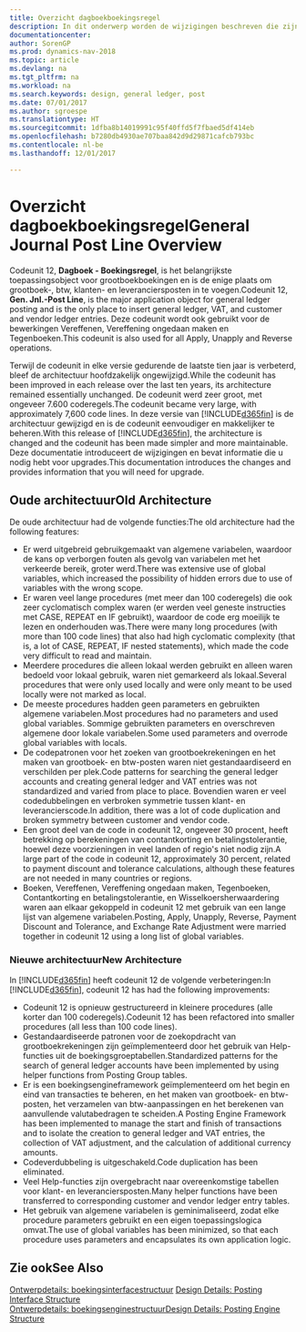 ```yaml
---
title: Overzicht dagboekboekingsregel
description: In dit onderwerp worden de wijzigingen beschreven die zijn doorgevoerd in Codeunit 12, **Dagboek - Boekingsregel**, het belangrijkste toepassingsobject voor grootboekboekingen en de enige plaats om grootboek-, btw-, klanten- en leveranciersposten in te voegen.
documentationcenter: 
author: SorenGP
ms.prod: dynamics-nav-2018
ms.topic: article
ms.devlang: na
ms.tgt_pltfrm: na
ms.workload: na
ms.search.keywords: design, general ledger, post
ms.date: 07/01/2017
ms.author: sgroespe
ms.translationtype: HT
ms.sourcegitcommit: 1dfba8b14019991c95f40ffd5f7fbaed5df414eb
ms.openlocfilehash: b7280db4930ae707baa842d9d29871cafcb793bc
ms.contentlocale: nl-be
ms.lasthandoff: 12/01/2017

---
```

# <a name="general-journal-post-line-overview"></a><span data-ttu-id="9abaa-103">Overzicht dagboekboekingsregel</span><span class="sxs-lookup"><span data-stu-id="9abaa-103">General Journal Post Line Overview</span></span>
<span data-ttu-id="9abaa-104">Codeunit 12, **Dagboek - Boekingsregel**, is het belangrijkste toepassingsobject voor grootboekboekingen en is de enige plaats om grootboek-, btw, klanten- en leveranciersposten in te voegen.</span><span class="sxs-lookup"><span data-stu-id="9abaa-104">Codeunit 12, **Gen. Jnl.-Post Line**, is the major application object for general ledger posting and is the only place to insert general ledger, VAT, and customer and vendor ledger entries.</span></span> <span data-ttu-id="9abaa-105">Deze codeunit wordt ook gebruikt voor de bewerkingen Vereffenen, Vereffening ongedaan maken en Tegenboeken.</span><span class="sxs-lookup"><span data-stu-id="9abaa-105">This codeunit is also used for all Apply, Unapply and Reverse operations.</span></span>  
  
<span data-ttu-id="9abaa-106">Terwijl de codeunit in elke versie gedurende de laatste tien jaar is verbeterd, bleef de architectuur hoofdzakelijk ongewijzigd.</span><span class="sxs-lookup"><span data-stu-id="9abaa-106">While the codeunit has been improved in each release over the last ten years, its architecture remained essentially unchanged.</span></span> <span data-ttu-id="9abaa-107">De codeunit werd zeer groot, met ongeveer 7.600 coderegels.</span><span class="sxs-lookup"><span data-stu-id="9abaa-107">The codeunit became very large, with approximately 7,600 code lines.</span></span> <span data-ttu-id="9abaa-108">In deze versie van [!INCLUDE[d365fin](includes/d365fin_md.md)] is de architectuur gewijzigd en is de codeunit eenvoudiger en makkelijker te beheren.</span><span class="sxs-lookup"><span data-stu-id="9abaa-108">With this release of [!INCLUDE[d365fin](includes/d365fin_md.md)], the architecture is changed and the codeunit has been made simpler and more maintainable.</span></span> <span data-ttu-id="9abaa-109">Deze documentatie introduceert de wijzigingen en bevat informatie die u nodig hebt voor upgrades.</span><span class="sxs-lookup"><span data-stu-id="9abaa-109">This documentation introduces the changes and provides information that you will need for upgrade.</span></span>  
  
## <a name="old-architecture"></a><span data-ttu-id="9abaa-110">Oude architectuur</span><span class="sxs-lookup"><span data-stu-id="9abaa-110">Old Architecture</span></span>  
<span data-ttu-id="9abaa-111">De oude architectuur had de volgende functies:</span><span class="sxs-lookup"><span data-stu-id="9abaa-111">The old architecture had the following features:</span></span>  
  
* <span data-ttu-id="9abaa-112">Er werd uitgebreid gebruikgemaakt van algemene variabelen, waardoor de kans op verborgen fouten als gevolg van variabelen met het verkeerde bereik, groter werd.</span><span class="sxs-lookup"><span data-stu-id="9abaa-112">There was extensive use of global variables, which increased the possibility of hidden errors due to use of variables with the wrong scope.</span></span>  
* <span data-ttu-id="9abaa-113">Er waren veel lange procedures (met meer dan 100 coderegels) die ook zeer cyclomatisch complex waren (er werden veel geneste instructies met CASE, REPEAT en IF gebruikt), waardoor de code erg moeilijk te lezen en onderhouden was.</span><span class="sxs-lookup"><span data-stu-id="9abaa-113">There were many long procedures (with more than 100 code lines) that also had high cyclomatic complexity (that is, a lot of CASE, REPEAT, IF nested statements), which made the code very difficult to read and maintain.</span></span>  
* <span data-ttu-id="9abaa-114">Meerdere procedures die alleen lokaal werden gebruikt en alleen waren bedoeld voor lokaal gebruik, waren niet gemarkeerd als lokaal.</span><span class="sxs-lookup"><span data-stu-id="9abaa-114">Several procedures that were only used locally and were only meant to be used locally were not marked as local.</span></span>  
* <span data-ttu-id="9abaa-115">De meeste procedures hadden geen parameters en gebruikten algemene variabelen.</span><span class="sxs-lookup"><span data-stu-id="9abaa-115">Most procedures had no parameters and used global variables.</span></span> <span data-ttu-id="9abaa-116">Sommige gebruikten parameters en overschreven algemene door lokale variabelen.</span><span class="sxs-lookup"><span data-stu-id="9abaa-116">Some used parameters and overrode global variables with locals.</span></span>  
* <span data-ttu-id="9abaa-117">De codepatronen voor het zoeken van grootboekrekeningen en het maken van grootboek- en btw-posten waren niet gestandaardiseerd en verschilden per plek.</span><span class="sxs-lookup"><span data-stu-id="9abaa-117">Code patterns for searching the general ledger accounts and creating general ledger and VAT entries was not standardized and varied from place to place.</span></span> <span data-ttu-id="9abaa-118">Bovendien waren er veel codedubbelingen en verbroken symmetrie tussen klant- en leverancierscode.</span><span class="sxs-lookup"><span data-stu-id="9abaa-118">In addition, there was a lot of code duplication and broken symmetry between customer and vendor code.</span></span>  
* <span data-ttu-id="9abaa-119">Een groot deel van de code in codeunit 12, ongeveer 30 procent, heeft betrekking op berekeningen van contantkorting en betalingstolerantie, hoewel deze voorzieningen in veel landen of regio's niet nodig zijn.</span><span class="sxs-lookup"><span data-stu-id="9abaa-119">A large part of the code in codeunit 12, approximately 30 percent, related to payment discount and tolerance calculations, although these features are not needed in many countries or regions.</span></span>  
* <span data-ttu-id="9abaa-120">Boeken, Vereffenen, Vereffening ongedaan maken, Tegenboeken, Contantkorting en betalingstolerantie, en Wisselkoersherwaardering waren aan elkaar gekoppeld in codeunit 12 met gebruik van een lange lijst van algemene variabelen.</span><span class="sxs-lookup"><span data-stu-id="9abaa-120">Posting, Apply, Unapply, Reverse, Payment Discount and Tolerance, and Exchange Rate Adjustment were married together in codeunit 12 using a long list of global variables.</span></span>  
  
### <a name="new-architecture"></a><span data-ttu-id="9abaa-121">Nieuwe architectuur</span><span class="sxs-lookup"><span data-stu-id="9abaa-121">New Architecture</span></span>  
<span data-ttu-id="9abaa-122">In [!INCLUDE[d365fin](includes/d365fin_md.md)] heeft codeunit 12 de volgende verbeteringen:</span><span class="sxs-lookup"><span data-stu-id="9abaa-122">In [!INCLUDE[d365fin](includes/d365fin_md.md)], codeunit 12 has had the following improvements:</span></span>  
  
* <span data-ttu-id="9abaa-123">Codeunit 12 is opnieuw gestructureerd in kleinere procedures (alle korter dan 100 coderegels).</span><span class="sxs-lookup"><span data-stu-id="9abaa-123">Codeunit 12 has been refactored into smaller procedures (all less than 100 code lines).</span></span>  
* <span data-ttu-id="9abaa-124">Gestandaardiseerde patronen voor de zoekopdracht van grootboekrekeningen zijn geïmplementeerd door het gebruik van Help-functies uit de boekingsgroeptabellen.</span><span class="sxs-lookup"><span data-stu-id="9abaa-124">Standardized patterns for the search of general ledger accounts have been implemented by using helper functions from Posting Group tables.</span></span>  
* <span data-ttu-id="9abaa-125">Er is een boekingsengineframework geïmplementeerd om het begin en eind van transacties te beheren, en het maken van grootboek- en btw-posten, het verzamelen van btw-aanpassingen en het berekenen van aanvullende valutabedragen te scheiden.</span><span class="sxs-lookup"><span data-stu-id="9abaa-125">A Posting Engine Framework has been implemented to manage the start and finish of transactions and to isolate the creation to general ledger and VAT entries, the collection of VAT adjustment, and the calculation of additional currency amounts.</span></span>  
* <span data-ttu-id="9abaa-126">Codeverdubbeling is uitgeschakeld.</span><span class="sxs-lookup"><span data-stu-id="9abaa-126">Code duplication has been eliminated.</span></span>  
* <span data-ttu-id="9abaa-127">Veel Help-functies zijn overgebracht naar overeenkomstige tabellen voor klant- en leveranciersposten.</span><span class="sxs-lookup"><span data-stu-id="9abaa-127">Many helper functions have been transferred to corresponding customer and vendor ledger entry tables.</span></span>  
* <span data-ttu-id="9abaa-128">Het gebruik van algemene variabelen is geminimaliseerd, zodat elke procedure parameters gebruikt en een eigen toepassingslogica omvat.</span><span class="sxs-lookup"><span data-stu-id="9abaa-128">The use of global variables has been minimized, so that each procedure uses parameters and encapsulates its own application logic.</span></span>  
  
## <a name="see-also"></a><span data-ttu-id="9abaa-129">Zie ook</span><span class="sxs-lookup"><span data-stu-id="9abaa-129">See Also</span></span>  
<span data-ttu-id="9abaa-130">[Ontwerpdetails: boekingsinterfacestructuur](design-details-posting-interface-structure.md) </span><span class="sxs-lookup"><span data-stu-id="9abaa-130">[Design Details: Posting Interface Structure](design-details-posting-interface-structure.md) </span></span>  
[<span data-ttu-id="9abaa-131">Ontwerpdetails: boekingsenginestructuur</span><span class="sxs-lookup"><span data-stu-id="9abaa-131">Design Details: Posting Engine Structure</span></span>](design-details-posting-engine-structure.md)

